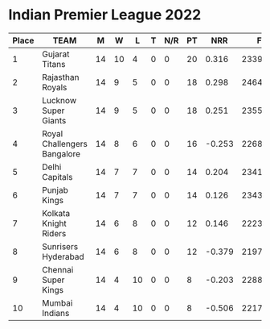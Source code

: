 # Indian Premier League 2022

| Place | TEAM	| M	|  W	|  L	| T	| N/R	| PT	| NRR |	FOR |	AGAINST |
|-----|---|-----|-----|---|-----|-----|------|-----|-------------------|-----------------------|
|1		|  Gujarat Titans	      |      14|	10	|4	 | 0|	0|	20|	0.316|	2339/278.1|	2216/273.5|
|2	|	  Rajasthan Royals	    |      14|	9	 | 5	 | 0|	0|	18|	0.298|	2464/279.2|	2351/275.5|
|3	|	  Lucknow Super Giants	  |    14|	9	 | 5	 | 0|	0|	18|	0.251|	2355/279.1|	2289/279.4|
|4	|	  Royal Challengers Bangalore	|14|	8	 | 6	 | 0|	0|	16|	-0.253|	2268/275.4|	2260/266.3|
|5	|	  Delhi Capitals	      |      14|	7	 | 7	 | 0| 0|	14| 0.204|	2341/266.0| 2397/278.5|
|6	|	  Punjab Kings	         |     14|	7	 | 7	 | 0|	0|	14|	0.126|	2343/270.1|	2252/263.3|
|7	|	  Kolkata Knight Riders	 |     14|	6	 | 8	 | 0|	0|	12|	0.146|	2223/268.1|	2249/276.1|
|8	|	  Sunrisers Hyderabad	  |      14|	6	 | 8	 | 0|	0|	12|	-0.379|	2197/261.3|	2416/275.1|
|9	|	  Chennai Super Kings	  |      14|	4	 | 10	 | 0|	0|	8|	-0.203|	2288/280.0|	2254/269.1|
|10	|	Mumbai Indians	       |       14|  4  | 10  | 0| 0|	8|	-0.506|	2217/273.2|	2351/272.5|
